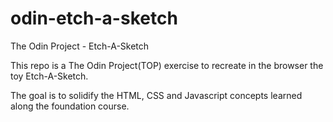 # odin-etch-a-sketch

The Odin Project - Etch-A-Sketch

This repo is a The Odin Project(TOP) exercise to recreate in the browser the toy Etch-A-Sketch.

The goal is to solidify the HTML, CSS and Javascript concepts learned along the foundation course.